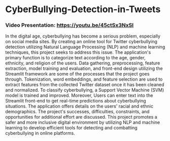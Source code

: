 # CyberBullying-Detection-in-Tweets

### Video Presentation: https://youtu.be/45ctSx3NxSI

In the digital age, cyberbullying has become a serious problem, especially on social media sites. By creating an online tool for Twitter cyberbullying detection utilizing Natural Language Processing (NLP) and machine learning techniques, this project seeks to address this issue. The application's primary function is to categorize text according to the age, gender, ethnicity, and religion of the users. Data gathering, preprocessing, feature extraction, model training and evaluation, and front-end design utilizing the Streamlit framework are some of the processes that the project goes through. Tokenization, word embeddings, and feature selection are used to extract features from the collected Twitter dataset once it has been cleaned and normalized. To classify cyberbullying, a Support Vector Machine (SVM) model is trained and improved. Moreover, Users can enter text into the Streamlit front-end to get real-time predictions about cyberbullying situations. The application offers details on the users' racial and ethnic demographics. The project's successes, difficulties, constraints, and opportunities for additional effort are discussed. This project promotes a safer and more inclusive digital environment by utilizing NLP and machine learning to develop efficient tools for detecting and combatting cyberbullying in online platforms.
